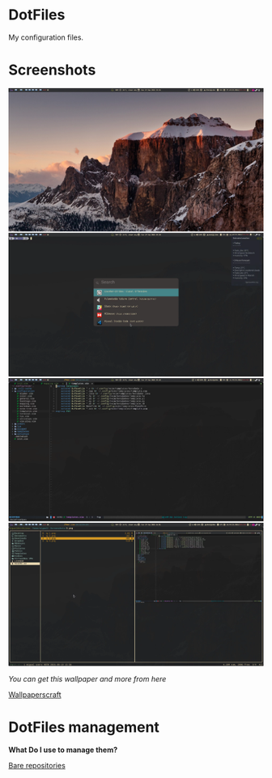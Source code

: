 # DotFiles

My configuration files.

# Screenshots

![](.Screenshots/1.png)  ![](.Screenshots/2.png) ![](.Screenshots/3.png) ![](.Screenshots/4.png)

_You can get this wallpaper and more from here_

[Wallpaperscraft](https://wallpaperscraft.com)

# DotFiles management

**What Do I use to manage them?**

[Bare repositories](https://developer.atlassian.com/blog/2016/02/best-way-to-store-dotfiles-git-bare-repo/)

